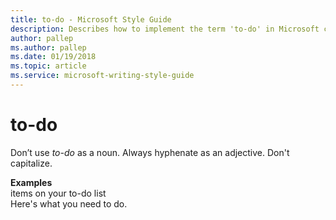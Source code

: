 ```yaml
---
title: to-do - Microsoft Style Guide
description: Describes how to implement the term 'to-do' in Microsoft content and provides examples of how to use this term in content.
author: pallep
ms.author: pallep
ms.date: 01/19/2018
ms.topic: article
ms.service: microsoft-writing-style-guide
---
```


# to-do

Don’t use *to-do* as a noun. Always hyphenate as an adjective. Don't capitalize.

**Examples**  
items on your to-do list  
Here's what you need to do.  
